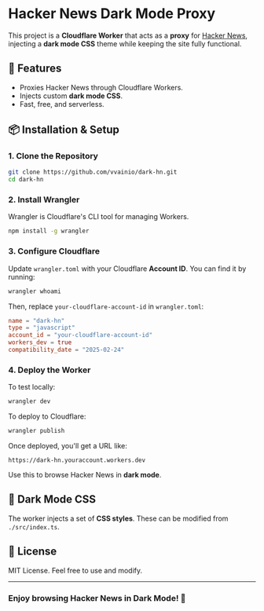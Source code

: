 # Hacker News Dark Mode Proxy

This project is a **Cloudflare Worker** that acts as a **proxy** for [Hacker News](https://news.ycombinator.com), injecting a **dark mode CSS** theme while keeping the site fully functional.

## 🚀 Features

- Proxies Hacker News through Cloudflare Workers.
- Injects custom **dark mode CSS**.
- Fast, free, and serverless.

## 📦 Installation & Setup

### 1. Clone the Repository

```sh
git clone https://github.com/vvainio/dark-hn.git
cd dark-hn
```

### 2. Install Wrangler

Wrangler is Cloudflare's CLI tool for managing Workers.

```sh
npm install -g wrangler
```

### 3. Configure Cloudflare

Update `wrangler.toml` with your Cloudflare **Account ID**. You can find it by running:

```sh
wrangler whoami
```

Then, replace `your-cloudflare-account-id` in `wrangler.toml`:

```toml
name = "dark-hn"
type = "javascript"
account_id = "your-cloudflare-account-id"
workers_dev = true
compatibility_date = "2025-02-24"
```

### 4. Deploy the Worker

To test locally:

```sh
wrangler dev
```

To deploy to Cloudflare:

```sh
wrangler publish
```

Once deployed, you'll get a URL like:

```
https://dark-hn.youraccount.workers.dev
```

Use this to browse Hacker News in **dark mode**.

## 🎨 Dark Mode CSS

The worker injects a set of **CSS styles**. These can be modified from `./src/index.ts`.

## 📜 License

MIT License. Feel free to use and modify.

---

### Enjoy browsing Hacker News in Dark Mode! 🌚
